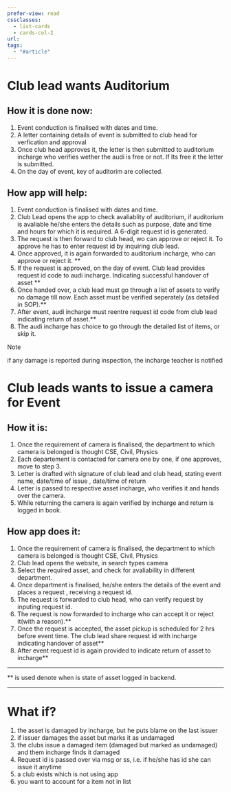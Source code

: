 ```yaml
---
prefer-view: read
cssclasses:
  - list-cards
  - cards-col-2
url: 
tags:
  - "#article"
---
```

# Club lead wants Auditorium

## How it is done now:
1. Event conduction is finalised with dates and time.
2. A letter containing details of event is submitted to club head for verfication and approval
3. Once club head approves it, the letter is then submitted to auditorium incharge who verifies wether the audi is free or not. If Its free it the letter is submitted.
4. On the day of event, key of auditorim are collected.

## How app will help:
1. Event conduction is finalised with dates and time.
2. Club Lead opens the app to check avaliablity of auditorium, if auditorium is avaliable he/she enters the details such as purpose, date and time and hours for which it is required. A 6-digit request id is generated.
3. The request is then forward to club head, wo can approve or reject it. To approve he has to enter request id by inquiring club lead.
4. Once approved, it is again forwarded to auditorium incharge, who can approve or reject it. **
5. If the request is approved, on the day of event. Club lead provides request id code to audi incharge. Indicating successful handover of asset **
6. Once handed over, a club lead must go through a list of assets to verify no damage till now. Each asset must be verified seperately (as detailed in SOP).**
7. After event, audi incharge must reentre request id code from club lead indicating return of asset.**
8. The audi incharge has choice to go through the detailed list of items, or skip it.

> [!note] 
> if any damage is reported during inspection, the incharge teacher is notified


# Club leads wants to issue a camera for Event

## How it is:
1. Once the requirement of camera is finalised, the department to which camera is belonged is thought
   CSE, Civil, Physics
2. Each departement is contacted for camera one by one, if one approves, move to step 3.
3. Letter is drafted with signature of club lead and club head, stating event name, date/time of issue , date/time of return 
4. Letter is passed to respective asset incharge, who verifies it and hands over the camera.
5. While returning the camera is again verified by incharge and return is logged in book.

## How app does it:
1.  Once the requirement of camera is finalised, the department to which camera is belonged is thought
   CSE, Civil, Physics
   2. Club lead opens the website, in search types camera
   3. Select the required asset, and check for avaliability in different department.
   4. Once department is finalised, he/she enters the details of the event and places a request , receiving a request id.
   5. The request is forwarded to club head, who can verify request by inputing request id.
   6. The request is now forwarded to incharge who can accept it or reject it(with a reason).**
   7. Once the request is accepted, the asset pickup is scheduled for 2 hrs before event time. The club lead share request id with incharge indicating handover of asset**
   8. After event request id is again provided to indicate return of asset to incharge**


---

\** is used denote when is state of asset logged in backend.




---

# What if?
1. the asset is damaged by incharge, but he puts blame on the last issuer
2. if issuer damages the asset but marks it as undamaged
3. the clubs issue a damaged item (damaged but marked as undamaged) and them incharge finds it damaged
4. Request id is passed over via msg or ss, i.e. if he/she has id she can issue it anytime
5. a club exists which is not using app
6. you want to account for a item not in list